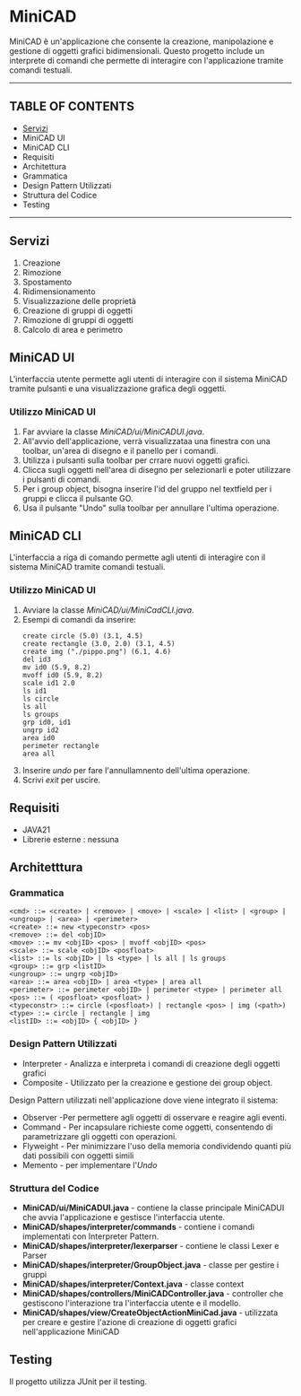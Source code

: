 # MiniCAD
MiniCAD è un'applicazione che consente la creazione, manipolazione e gestione di oggetti grafici bidimensionali. Questo progetto include un interprete di comandi che permette di interagire con l'applicazione tramite comandi testuali.

----------------------------------------------------------------------------
## TABLE OF CONTENTS
- [Servizi](#servizi)
- MiniCAD UI
- MiniCAD CLI
- Requisiti
- Architettura
- Grammatica
- Design Pattern Utilizzati
- Struttura del Codice
- Testing

-------------------------------------------------------------------------------------
## Servizi
1. Creazione 
2. Rimozione 
3. Spostamento 
4. Ridimensionamento
5. Visualizzazione delle proprietà
6. Creazione di gruppi di oggetti
7. Rimozione di gruppi di oggetti
8. Calcolo di area e perimetro

## MiniCAD UI
L'interfaccia utente permette agli utenti di interagire con il sistema MiniCAD tramite pulsanti e una visualizzazione grafica degli oggetti.
### Utilizzo MiniCAD UI
1. Far avviare la classe _MiniCAD/ui/MiniCADUI.java_.
2. All'avvio dell'applicazione, verrà visualizzataa una finestra con una toolbar, un'area di disegno e il panello per i comandi.
3. Utilizza i pulsanti sulla toolbar per crrare nuovi oggetti grafici.
4. Clicca sugli oggetti nell'area di disegno per selezionarli e poter utilizzare i pulsanti di comandi.
5. Per i group object, bisogna inserire l'id del gruppo nel textfield per i gruppi e clicca il pulsante GO.
6. Usa il pulsante "Undo" sulla toolbar per annullare l'ultima operazione.


## MiniCAD CLI
L'interfaccia a riga di comando permette agli utenti di interagire con il sistema MiniCAD tramite comandi testuali.
### Utilizzo MiniCAD UI
1. Avviare la classe _MiniCAD/ui/MiniCadCLI.java_.
2. Esempi di comandi da inserire:
    ```
   create circle (5.0) (3.1, 4.5)
   create rectangle (3.0, 2.0) (3.1, 4.5)
   create img ("./pippo.png") (6.1, 4.6)
   del id3
   mv id0 (5.9, 8.2)
   mvoff id0 (5.9, 8.2)
   scale id1 2.0
   ls id1
   ls circle
   ls all
   ls groups
   grp id0, id1
   ungrp id2
   area id0
   perimeter rectangle
   area all

    ```
3. Inserire _undo_ per fare l'annullamnento dell'ultima operazione.
4. Scrivi _exit_ per uscire.


## Requisiti
- JAVA21
- Librerie esterne : nessuna


## Architetttura
### Grammatica
```
<cmd> ::= <create> | <remove> | <move> | <scale> | <list> | <group> | <ungroup> | <area> | <perimeter>
<create> ::= new <typeconstr> <pos>
<remove> ::= del <objID>
<move> ::= mv <objID> <pos> | mvoff <objID> <pos>
<scale> ::= scale <objID> <posfloat>
<list> ::= ls <objID> | ls <type> | ls all | ls groups
<group> ::= grp <listID>
<ungroup> ::= ungrp <objID>
<area> ::= area <objID> | area <type> | area all
<perimeter> ::= perimeter <objID> | perimeter <type> | perimeter all
<pos> ::= ( <posfloat> <posfloat> )
<typeconstr> ::= circle (<posfloat>) | rectangle <pos> | img (<path>)
<type> ::= circle | rectangle | img
<listID> ::= <objID> { <objID> }
```

### Design Pattern Utilizzati
* Interpreter - Analizza e interpreta i comandi di creazione degli oggetti grafici 
* Composite - Utilizzato per la creazione e gestione dei group object. 

Design Pattern utilizzati nell'applicazione dove viene integrato il sistema:
* Observer -Per permettere agli oggetti di osservare e reagire agli eventi.
* Command - Per incapsulare richieste come oggetti, consentendo di parametrizzare gli oggetti con operazioni.
* Flyweight -  Per minimizzare l'uso della memoria condividendo quanti più dati possibili con oggetti simili
* Memento - per implementare l'_Undo_

### Struttura del Codice
* **MiniCAD/ui/MiniCADUI.java** - contiene la classe principale MiniCADUI che avvia l'applicazione e gestisce l'interfaccia utente.
* **MiniCAD/shapes/interpreter/commands** - contiene i comandi implementati con Interpreter Pattern.
* **MiniCAD/shapes/interpreter/lexerparser** - contiene le classi Lexer e Parser 
* **MiniCAD/shapes/interpreter/GroupObject.java** - classe per gestire i gruppi
* **MiniCAD/shapes/interpreter/Context.java** - classe context
* **MiniCAD/shapes/controllers/MiniCADController.java** - controller che gestiscono l'interazione tra l'interfaccia utente e il modello.
* **MiniCAD/shapes/view/CreateObjectActionMiniCad.java** - utilizzata per creare e gestire l'azione di creazione di oggetti grafici nell'applicazione MiniCAD

## Testing
Il progetto utilizza JUnit per il testing. 
